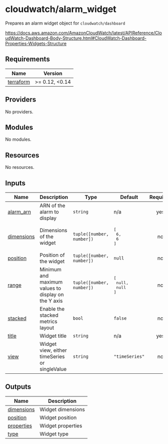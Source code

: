 # cloudwatch/alarm_widget

Prepares an alarm widget object for `cloudwatch/dashboard`

https://docs.aws.amazon.com/AmazonCloudWatch/latest/APIReference/CloudWatch-Dashboard-Body-Structure.html#CloudWatch-Dashboard-Properties-Widgets-Structure

<!-- BEGIN_TF_DOCS -->
## Requirements

| Name | Version |
|------|---------|
| <a name="requirement_terraform"></a> [terraform](#requirement\_terraform) | >= 0.12, <0.14 |

## Providers

No providers.

## Modules

No modules.

## Resources

No resources.

## Inputs

| Name | Description | Type | Default | Required |
|------|-------------|------|---------|:--------:|
| <a name="input_alarm_arn"></a> [alarm\_arn](#input\_alarm\_arn) | ARN of the alarm to display | `string` | n/a | yes |
| <a name="input_dimensions"></a> [dimensions](#input\_dimensions) | Dimensions of the widget | `tuple([number, number])` | <pre>[<br>  6,<br>  6<br>]</pre> | no |
| <a name="input_position"></a> [position](#input\_position) | Position of the widget | `tuple([number, number])` | `null` | no |
| <a name="input_range"></a> [range](#input\_range) | Minimum and maximum values to display on the Y axis | `tuple([number, number])` | <pre>[<br>  null,<br>  null<br>]</pre> | no |
| <a name="input_stacked"></a> [stacked](#input\_stacked) | Enable the stacked metrics layout | `bool` | `false` | no |
| <a name="input_title"></a> [title](#input\_title) | Widget title | `string` | n/a | yes |
| <a name="input_view"></a> [view](#input\_view) | Widget view, either timeSeries or singleValue | `string` | `"timeSeries"` | no |

## Outputs

| Name | Description |
|------|-------------|
| <a name="output_dimensions"></a> [dimensions](#output\_dimensions) | Widget dimensions |
| <a name="output_position"></a> [position](#output\_position) | Widget position |
| <a name="output_properties"></a> [properties](#output\_properties) | Widget properties |
| <a name="output_type"></a> [type](#output\_type) | Widget type |
<!-- END_TF_DOCS -->
